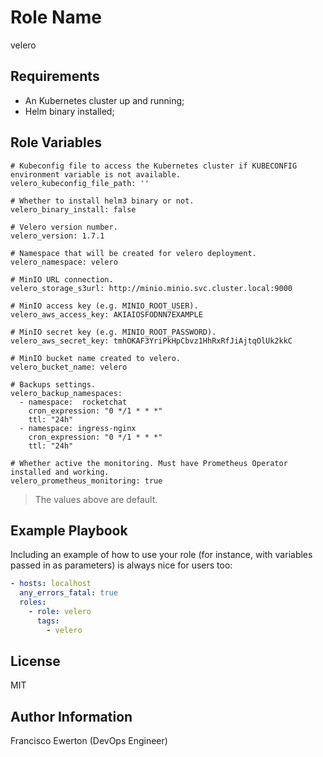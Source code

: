 Role Name
=========

velero

Requirements
------------

- An Kubernetes cluster up and running;
- Helm binary installed;

Role Variables
--------------

```
# Kubeconfig file to access the Kubernetes cluster if KUBECONFIG environment variable is not available.
velero_kubeconfig_file_path: ''

# Whether to install helm3 binary or not.
velero_binary_install: false

# Velero version number.
velero_version: 1.7.1

# Namespace that will be created for velero deployment.
velero_namespace: velero

# MinIO URL connection.
velero_storage_s3url: http://minio.minio.svc.cluster.local:9000

# MinIO access key (e.g. MINIO_ROOT_USER).
velero_aws_access_key: AKIAIOSFODNN7EXAMPLE

# MinIO secret key (e.g. MINIO_ROOT_PASSWORD).
velero_aws_secret_key: tmhOKAF3YriPkHpCbvz1HhRxRfJiAjtqOlUk2kkC

# MinIO bucket name created to velero.
velero_bucket_name: velero

# Backups settings.
velero_backup_namespaces:
  - namespace:  rocketchat
    cron_expression: "0 */1 * * *"
    ttl: "24h"
  - namespace: ingress-nginx
    cron_expression: "0 */1 * * *"
    ttl: "24h"

# Whether active the monitoring. Must have Prometheus Operator installed and working.
velero_prometheus_monitoring: true
```
> The values above are default.

Example Playbook
----------------

Including an example of how to use your role (for instance, with variables passed in as parameters) is always nice for users too:

```yaml
- hosts: localhost
  any_errors_fatal: true
  roles:
    - role: velero
      tags:
        - velero
```

License
-------

MIT

Author Information
------------------

Francisco Ewerton (DevOps Engineer)
